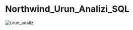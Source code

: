 # Northwind_Urun_Analizi_SQL

![urun_analizi](https://github.com/begumnarmanli/Northwind_Urun_Analizi_SQL/assets/159467416/305b0570-6616-49e4-a9f2-ae0d58f61291)
